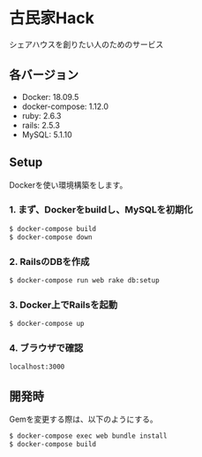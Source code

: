 # 古民家Hack
シェアハウスを創りたい人のためのサービス

## 各バージョン
- Docker: 18.09.5
- docker-compose: 1.12.0
- ruby: 2.6.3
- rails: 2.5.3
- MySQL: 5.1.10

## Setup
Dockerを使い環境構築をします。
### 1. まず、Dockerをbuildし、MySQLを初期化
```sh
$ docker-compose build
$ docker-compose down
```
### 2. RailsのDBを作成
```sh
$ docker-compose run web rake db:setup
```
### 3. Docker上でRailsを起動
```sh
$ docker-compose up
```
### 4. ブラウザで確認
```
localhost:3000
```

## 開発時
Gemを変更する際は、以下のようにする。
```sh
$ docker-compose exec web bundle install
$ docker-compose build
```
